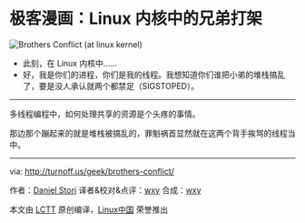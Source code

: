 极客漫画：Linux 内核中的兄弟打架
===============

![Brothers Conflict (at linux kernel)](https://github.com/LCTT/comic/raw/master/turnoff.us/brothers-conflict/brothers-conflict.png)

- 此刻，在 Linux 内核中……
- 好，我是你们的进程，你们是我的线程。我想知道你们谁把小弟的堆栈搞乱了，要是没人承认就两个都禁足（SIGSTOPED）。

---

多线程编程中，如何处理共享的资源是个头疼的事情。

那边那个蹦起来的就是堆栈被搞乱的，罪魁祸首显然就在这两个背手挨骂的线程当中。


---
via: http://turnoff.us/geek/brothers-conflict/

作者：[Daniel Stori][a]
译者&校对&点评：[wxy](https://github.com/wxy)
合成：[wxy](https://github.com/wxy)

本文由 [LCTT](https://github.com/LCTT/TranslateProject) 原创编译，[Linux中国](https://linux.cn/) 荣誉推出

[a]:http://turnoff.us/about/
